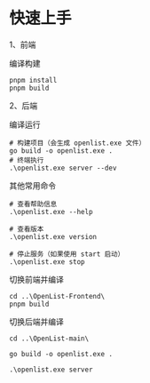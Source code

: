 # 快速上手

1、前端

编译构建

```shell
pnpm install
pnpm build
```

2、后端

编译运行

```shell
# 构建项目（会生成 openlist.exe 文件）
go build -o openlist.exe .
# 终端执行
.\openlist.exe server --dev
```

其他常用命令

```shell
# 查看帮助信息
.\openlist.exe --help

# 查看版本
.\openlist.exe version

# 停止服务（如果使用 start 启动）
.\openlist.exe stop
```

切换前端并编译

```
cd ..\OpenList-Frontend\
pnpm build
```

切换后端并编译

```
cd ..\OpenList-main\

go build -o openlist.exe .

.\openlist.exe server
```

